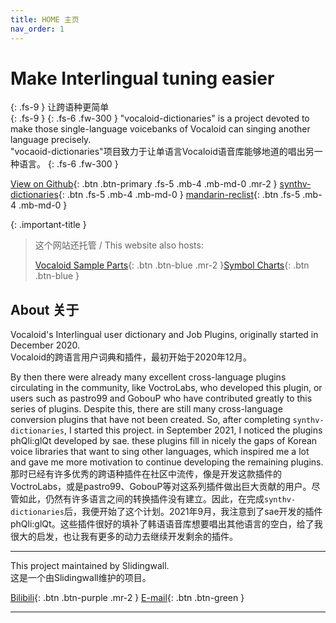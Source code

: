 ```yaml
---
title: HOME 主页
nav_order: 1
---
```


# Make Interlingual tuning easier
{: .fs-9 }
让跨语种更简单  
{: .fs-9 }
{: .fs-6 .fw-300 } 
"vocaloid-dictionaries" is a project devoted to make those single-language voicebanks of Vocaloid can singing another language precisely.  
"vocaoid-dictionaries"项目致力于让单语言Vocaloid语音库能够地道的唱出另一种语言。
{: .fs-6 .fw-300 } 

[View on Github](https://github.com/Slidingwall/synthv-dictionaries/){: .btn .btn-primary .fs-5 .mb-4 .mb-md-0 .mr-2 } [synthv-dictionaries](/synthv-dictionaries/){: .btn .fs-5 .mb-4 .mb-md-0 }    [mandarin-reclist](/mandarin-reclist/){: .btn .fs-5 .mb-4 .mb-md-0 }

{: .important-title }
> 这个网站还托管 / This website also hosts: 
>  
> [Vocaloid Sample Parts](/vocaloid-dictionaries/Vocaloid-Sample-Parts){: .btn .btn-blue .mr-2 }[Symbol Charts](/vocaloid-dictionaries/symbol-charts){: .btn .btn-blue }



## About  关于

Vocaloid's Interlingual user dictionary and Job Plugins, originally started in December 2020.  
Vocaloid的跨语言用户词典和插件，最初开始于2020年12月。

By then there were already many excellent cross-language plugins circulating in the community, like VoctroLabs, who developed this plugin, or users such as pastro99 and GobouP who have contributed greatly to this series of plugins. Despite this, there are still many cross-language conversion plugins that have not been created. So, after completing `synthv-dictionaries`, I started this project. in September 2021, I noticed the plugins phQli:glQt developed by sae. these plugins fill in nicely the gaps of Korean voice libraries that want to sing other languages, which inspired me a lot and gave me more motivation to continue developing the remaining plugins.  
那时已经有许多优秀的跨语种插件在社区中流传，像是开发这款插件的VoctroLabs，或是pastro99、GobouP等对这系列插件做出巨大贡献的用户。尽管如此，仍然有许多语言之间的转换插件没有建立。因此，在完成`synthv-dictionaries`后，我便开始了这个计划。2021年9月，我注意到了sae开发的插件phQli:glQt。这些插件很好的填补了韩语语音库想要唱出其他语言的空白，给了我很大的启发，也让我有更多的动力去继续开发剩余的插件。

---

This project maintained by Slidingwall.  
这是一个由Slidingwall维护的项目。  

[Bilibili](https://space.bilibili.com/141232009){: .btn .btn-purple .mr-2 }  [E-mail](mailto:slidingwall@outlook.com){: .btn .btn-green }

---
